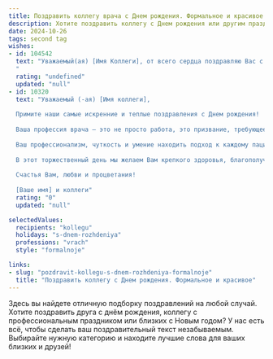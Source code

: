 ```yaml
---
title: Поздравить коллегу врача c Днем рождения. Формальное и красивое
description: Хотите поздравить коллегу c Днем рождения или другим праздником? Наш ИИ создаст незабываемое поздравление, а вы обязательно выделитесь среди других.  
date: 2024-10-26
tags: second tag
wishes:
- id: 104542
  text: "Уважаемый(ая) [Имя Коллеги], от всего сердца поздравляю Вас с Днём рождения!  Желаю Вам крепкого здоровья, профессиональных успехов в Вашей важной и благородной деятельности врача,  неиссякаемой энергии,  уверенности в себе и благополучия во всех сферах жизни. Пусть каждый день будет наполнен радостью и благодарностью от пациентов. Счастья Вам и всего самого доброго!
  "
  rating: "undefined"
  updated: "null"
- id: 10320
  text: "Уважаемый (-ая) [Имя коллеги],
  
  Примите наши самые искренние и теплые поздравления с Днем рождения!
  
  Ваша профессия врача – это не просто работа, это призвание, требующее огромного мужества, самоотверженности и сострадания. Вы с честью выполняете свою миссию, спасая жизни, облегчая боль и возвращая людям здоровье.
  
  Ваш профессионализм, чуткость и умение находить подход к каждому пациенту заслуживают огромного уважения и признательности. Вы являетесь примером для коллег и гордостью для всей отрасли здравоохранения.
  
  В этот торжественный день мы желаем Вам крепкого здоровья, благополучия и успехов в Вашей благородной деятельности. Пусть каждый Ваш день будет наполнен радостью от оказанной помощи и благодарностью спасенных Вами людей.
  
  Счастья Вам, любви и процветания!
  
  [Ваше имя] и коллеги"
  rating: "0"
  updated: "null"

selectedValues:
  recipients: "kollegu"
  holidays: "s-dnem-rozhdeniya"
  professions: "vrach"
  style: "formalnoje"

links:
- slug: "pozdravit-kollegu-s-dnem-rozhdeniya-formalnoje"
  title: "Поздравить коллегу c Днем рождения. Формальное и красивое"
---
```


Здесь вы найдете отличную подборку поздравлений на любой случай. 
Хотите поздравить друга с днём рождения, коллегу с профессиональным праздником или близких с Новым годом? У нас есть всё, чтобы сделать ваш поздравительный текст незабываемым. Выбирайте нужную категорию и находите лучшие слова для ваших близких и друзей!
